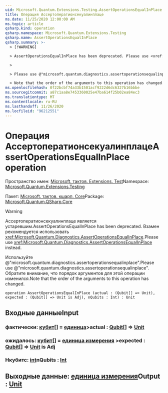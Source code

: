 ```yaml
---
uid: Microsoft.Quantum.Extensions.Testing.AssertOperationsEqualInPlace
title: Операция Ассертоператионсекуалинплаце
ms.date: 11/25/2020 12:00:00 AM
ms.topic: article
qsharp.kind: operation
qsharp.namespace: Microsoft.Quantum.Extensions.Testing
qsharp.name: AssertOperationsEqualInPlace
qsharp.summary: >-
  > [!WARNING]

  > AssertOperationsEqualInPlace has been deprecated. Please use <xref:Microsoft.Quantum.Diagnostics.AssertOperationsEqualInPlace> instead.

  >

  > Please use @"microsoft.quantum.diagnostics.assertoperationsequalinplace".

  > Note that the order of the arguments to this operation has changed.
ms.openlocfilehash: 0f22bcbf74a33b1501acf9222d6dc6327b16bbbe
ms.sourcegitcommit: a87c1aa8e7453360025e47ba614f25b02ea84ec3
ms.translationtype: MT
ms.contentlocale: ru-RU
ms.lasthandoff: 11/26/2020
ms.locfileid: "96212551"
---
```

# <a name="assertoperationsequalinplace-operation"></a><span data-ttu-id="c3700-102">Операция Ассертоператионсекуалинплаце</span><span class="sxs-lookup"><span data-stu-id="c3700-102">AssertOperationsEqualInPlace operation</span></span>

<span data-ttu-id="c3700-103">Пространство имен: [Microsoft. тактов. Extensions. Test](xref:Microsoft.Quantum.Extensions.Testing)</span><span class="sxs-lookup"><span data-stu-id="c3700-103">Namespace: [Microsoft.Quantum.Extensions.Testing](xref:Microsoft.Quantum.Extensions.Testing)</span></span>

<span data-ttu-id="c3700-104">Пакет: [Microsoft. тактов. кшарп. Core](https://nuget.org/packages/Microsoft.Quantum.QSharp.Core)</span><span class="sxs-lookup"><span data-stu-id="c3700-104">Package: [Microsoft.Quantum.QSharp.Core](https://nuget.org/packages/Microsoft.Quantum.QSharp.Core)</span></span>


> [!WARNING]
> <span data-ttu-id="c3700-105">Ассертоператионсекуалинплаце является устаревшим.</span><span class="sxs-lookup"><span data-stu-id="c3700-105">AssertOperationsEqualInPlace has been deprecated.</span></span> <span data-ttu-id="c3700-106">Взамен рекомендуется использовать <xref:Microsoft.Quantum.Diagnostics.AssertOperationsEqualInPlace>.</span><span class="sxs-lookup"><span data-stu-id="c3700-106">Please use <xref:Microsoft.Quantum.Diagnostics.AssertOperationsEqualInPlace> instead.</span></span>
>
> <span data-ttu-id="c3700-107">Используйте @"microsoft.quantum.diagnostics.assertoperationsequalinplace".</span><span class="sxs-lookup"><span data-stu-id="c3700-107">Please use @"microsoft.quantum.diagnostics.assertoperationsequalinplace".</span></span>
> <span data-ttu-id="c3700-108">Обратите внимание, что порядок аргументов для этой операции изменился.</span><span class="sxs-lookup"><span data-stu-id="c3700-108">Note that the order of the arguments to this operation has changed.</span></span>



```qsharp
operation AssertOperationsEqualInPlace (actual : (Qubit[] => Unit), expected : (Qubit[] => Unit is Adj), nQubits : Int) : Unit
```


## <a name="input"></a><span data-ttu-id="c3700-109">Входные данные</span><span class="sxs-lookup"><span data-stu-id="c3700-109">Input</span></span>

### <a name="actual--qubit--unit"></a><span data-ttu-id="c3700-110">фактически: [кубит](xref:microsoft.quantum.lang-ref.qubit)[] = [единица](xref:microsoft.quantum.lang-ref.unit)></span><span class="sxs-lookup"><span data-stu-id="c3700-110">actual : [Qubit](xref:microsoft.quantum.lang-ref.qubit)[] => [Unit](xref:microsoft.quantum.lang-ref.unit)</span></span> 




### <a name="expected--qubit--unit--is-adj"></a><span data-ttu-id="c3700-111">ожидалось: [кубит](xref:microsoft.quantum.lang-ref.qubit)[] = [единица измерения](xref:microsoft.quantum.lang-ref.unit) ></span><span class="sxs-lookup"><span data-stu-id="c3700-111">expected : [Qubit](xref:microsoft.quantum.lang-ref.qubit)[] => [Unit](xref:microsoft.quantum.lang-ref.unit)  is Adj</span></span>




### <a name="nqubits--int"></a><span data-ttu-id="c3700-112">Нкубитс: [int](xref:microsoft.quantum.lang-ref.int)</span><span class="sxs-lookup"><span data-stu-id="c3700-112">nQubits : [Int](xref:microsoft.quantum.lang-ref.int)</span></span>





## <a name="output--unit"></a><span data-ttu-id="c3700-113">Выходные данные: [единица измерения](xref:microsoft.quantum.lang-ref.unit)</span><span class="sxs-lookup"><span data-stu-id="c3700-113">Output : [Unit](xref:microsoft.quantum.lang-ref.unit)</span></span>

